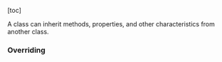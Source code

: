 [toc]

A class can inherit methods, properties, and other characteristics from another class.

### Overriding

